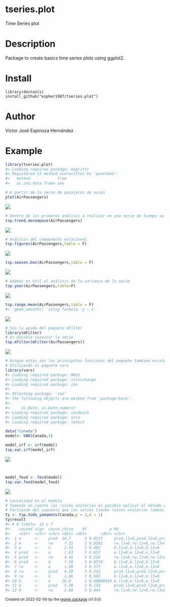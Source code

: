 # tseries.plot

Time Series plot

# Description

Package to create basics time series plots using ggplot2.

# Install

    library(devtools)
    install_github("espher1987/tseries.plot")

# Author

Víctor José Espinoza Hernández

# Example

``` r
library(tseries.plot)
#> Loading required package: magrittr
#> Registered S3 method overwritten by 'quantmod':
#>   method            from
#>   as.zoo.data.frame zoo

# A partir de la serie de pasajeros de avión
plot(AirPassengers)
```

![](https://i.imgur.com/p7FYAvk.png)

``` r
# Dentro de los primeros análisis a realizar en una serie de tiempo se encuentra el análisis de los componente de la serie de tiempo:
tsp.trend.decompose(AirPassengers)
```

![](https://i.imgur.com/Obdn10j.png)

``` r
# Análisis del componente estacional
tsp.figures(AirPassengers,table = F)
```

![](https://i.imgur.com/bF95KIG.png)

``` r
tsp.season.box(AirPassengers,table = F)
```

![](https://i.imgur.com/1HcJiDa.png)

``` r
# Además es útil el análisis de la varianza de la serie
tsp.year(AirPassengers,table=F)
```

![](https://i.imgur.com/n9RTMP2.png)

``` r
tsp.range.mean(AirPassengers,table = F)
#> `geom_smooth()` using formula 'y ~ x'
```

![](https://i.imgur.com/QPGsKp9.png)

``` r
# Con la ayuda del paquete mFilter
library(mFilter)
# Es posible suavizar la serie
tsp.mfilter(mFilter(AirPassengers))
```

![](https://i.imgur.com/PKgq4YK.png)

``` r
# Aunque estas son las principales funciones del paquete tambien existen algunas funciones adicionales aplicados al marco de Vectores Autorregresivos (VAR)
# Utilizando el paquete vars
library(vars)
#> Loading required package: MASS
#> Loading required package: strucchange
#> Loading required package: zoo
#> 
#> Attaching package: 'zoo'
#> The following objects are masked from 'package:base':
#> 
#>     as.Date, as.Date.numeric
#> Loading required package: sandwich
#> Loading required package: urca
#> Loading required package: lmtest

data("Canada")
model<- VAR(Canada,3)

model_irf <- irf(model)
tsp.var.irf(model_irf)
```

![](https://i.imgur.com/UMPbAS4.png)

``` r


model_fevd <- fevd(model)
tsp.var.fevd(model_fevd)
```

![](https://i.imgur.com/l8YRr1v.png)

``` r
# Causalidad en el modelo
# Tomando en cuenta las raices unitarias es posible aplicar el método de Toda y Yamamoto
# Partiendo del supuesto que las series tienen raices unitarias (ambas)
ty <- tsp.toda_yamamoto(Canada,p = 3,d = 1)
ty$result
#> # A tibble: 12 x 7
#>    caused sign  cause chisq    df          p H0                           
#>    <chr>  <chr> <chr> <dbl> <dbl>      <dbl> <chr>                        
#>  1 e      <-    prod  10.7      3 0.0137     prod.l1=0,prod.l2=0,prod.l3=0
#>  2 e      <-    rw     7.55     3 0.0562     rw.l1=0,rw.l2=0,rw.l3=0      
#>  3 e      <-    U      2.41     3 0.492      U.l1=0,U.l2=0,U.l3=0         
#>  4 prod   <-    e      1.63     3 0.653      e.l1=0,e.l2=0,e.l3=0         
#>  5 prod   <-    rw     4.41     3 0.220      rw.l1=0,rw.l2=0,rw.l3=0      
#>  6 prod   <-    U      7.50     3 0.0576     U.l1=0,U.l2=0,U.l3=0         
#>  7 rw     <-    e      1.98     3 0.577      e.l1=0,e.l2=0,e.l3=0         
#>  8 rw     <-    prod   4.29     3 0.232      prod.l1=0,prod.l2=0,prod.l3=0
#>  9 rw     <-    U      1.86     3 0.602      U.l1=0,U.l2=0,U.l3=0         
#> 10 U      <-    e     26.0      3 0.00000944 e.l1=0,e.l2=0,e.l3=0         
#> 11 U      <-    prod   5.20     3 0.158      prod.l1=0,prod.l2=0,prod.l3=0
#> 12 U      <-    rw     2.68     3 0.444      rw.l1=0,rw.l2=0,rw.l3=0
```

<sup>Created on 2022-02-06 by the [reprex package](https://reprex.tidyverse.org) (v1.0.0)</sup>

